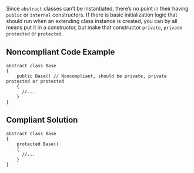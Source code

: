 Since `abstract` classes can’t be instantiated, there’s no point in their having `public` or `internal` constructors. If there is basic initialization logic that should run when an extending class instance is created, you can by all means put it in a constructor, but make that constructor `private`, `private protected` or `protected`.
 
## Noncompliant Code Example

    abstract class Base
    {
        public Base() // Noncompliant, should be private, private protected or protected
        {
          //...
        }
    }

## Compliant Solution

    abstract class Base
    {
        protected Base()
        {
          //...
        }
    }